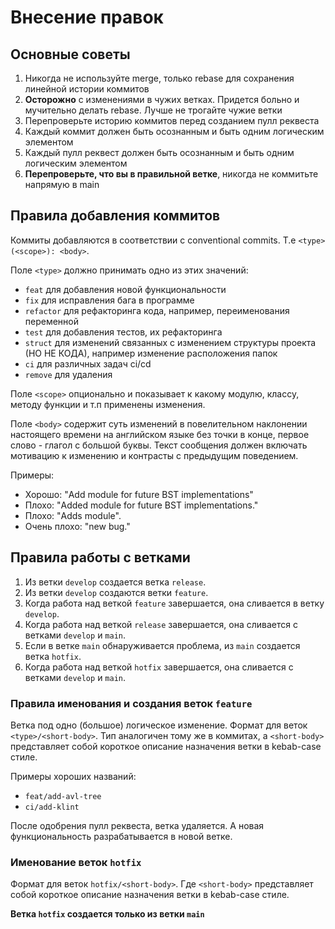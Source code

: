 # Внесение правок

## Основные советы

1. Никогда не используйте merge, только rebase для сохранения линейной истории коммитов
2. **Осторожно** с изменениями в чужих ветках. Придется больно и мучительно делать rebase. Лучше не трогайте чужие
   ветки
3. Перепроверьте историю коммитов перед созданием пулл реквеста
4. Каждый коммит должен быть осознанным и быть одним логическим элементом
5. Каждый пулл реквест должен быть осознанным и быть одним логическим элементом
6. **Перепроверьте, что вы в правильной ветке**, никогда не коммитьте напрямую в main

## Правила добавления коммитов

Коммиты добавляются в соответствии с conventional commits. Т.е
`<type>(<scope>): <body>`.

Поле `<type>` должно принимать одно из этих значений:

* `feat` для добавления новой функциональности
* `fix` для исправления бага в программе
* `refactor` для рефакторинга кода, например, переименования переменной
* `test` для добавления тестов, их рефакторинга
* `struct` для изменений связанных с изменением структуры проекта (НО НЕ КОДА), например изменение
  расположения папок
* `ci` для различных задач ci/cd
* `remove` для удаления 

Поле `<scope>` опционально и показывает к какому модулю, классу, методу функции и т.п применены изменения.

Поле `<body>` содержит суть изменений в повелительном наклонении настоящего времени на английском языке без точки в
конце, первое слово - глагол с большой буквы. Текст сообщения должен включать мотивацию к изменению и контрасты с
предыдущим поведением.

Примеры:

* Хорошо: "Add module for future BST implementations"
* Плохо: "Added module for future BST implementations."
* Плохо: "Adds module".
* Очень плохо: "new bug."

## Правила работы с ветками

1. Из ветки `develop` создается ветка `release`.
2. Из ветки `develop` создаются ветки `feature`.
3. Когда работа над веткой `feature` завершается, она сливается в ветку `develop`.
4. Когда работа над веткой `release` завершается, она сливается с ветками `develop` и `main`.
5. Если в ветке `main` обнаруживается проблема, из `main` создается ветка `hotfix`.
6. Когда работа над веткой `hotfix` завершается, она сливается с ветками `develop` и `main`.

### Правила именования и создания веток `feature`

Ветка под одно (большое) логическое изменение. Формат для веток `<type>/<short-body>`. Тип аналогичен тому же в
коммитах,
а `<short-body>` представляет собой короткое описание назначения ветки в kebab-case стиле.

Примеры хороших названий:

* `feat/add-avl-tree`
* `ci/add-klint`

После одобрения пулл реквеста, ветка удаляется. А новая функциональность разрабатывается в новой ветке.

### Именование веток `hotfix`

Формат для веток `hotfix/<short-body>`. Где `<short-body>` представляет собой короткое описание назначения ветки в
kebab-case стиле.

**Ветка `hotfix` создается только из ветки `main`**
